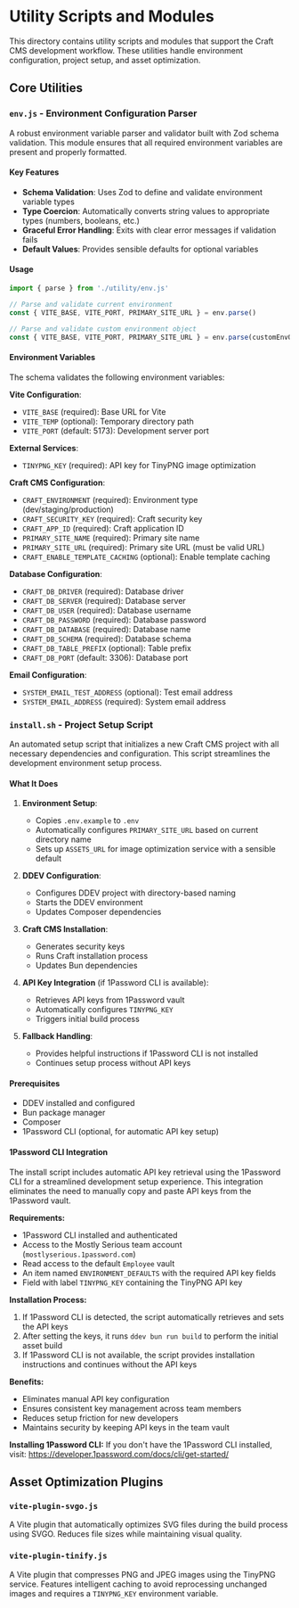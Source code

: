 # Utility Scripts and Modules

This directory contains utility scripts and modules that support the Craft CMS development workflow. These utilities handle environment configuration, project setup, and asset optimization.

## Core Utilities

### `env.js` - Environment Configuration Parser

A robust environment variable parser and validator built with Zod schema validation. This module ensures that all required environment variables are present and properly formatted.

#### Key Features

- **Schema Validation**: Uses Zod to define and validate environment variable types
- **Type Coercion**: Automatically converts string values to appropriate types (numbers, booleans, etc.)
- **Graceful Error Handling**: Exits with clear error messages if validation fails
- **Default Values**: Provides sensible defaults for optional variables

#### Usage

```javascript
import { parse } from './utility/env.js'

// Parse and validate current environment
const { VITE_BASE, VITE_PORT, PRIMARY_SITE_URL } = env.parse()

// Parse and validate custom environment object
const { VITE_BASE, VITE_PORT, PRIMARY_SITE_URL } = env.parse(customEnvObject)
```

#### Environment Variables

The schema validates the following environment variables:

**Vite Configuration**:
- `VITE_BASE` (required): Base URL for Vite
- `VITE_TEMP` (optional): Temporary directory path
- `VITE_PORT` (default: 5173): Development server port

**External Services**:
- `TINYPNG_KEY` (required): API key for TinyPNG image optimization

**Craft CMS Configuration**:
- `CRAFT_ENVIRONMENT` (required): Environment type (dev/staging/production)
- `CRAFT_SECURITY_KEY` (required): Craft security key
- `CRAFT_APP_ID` (required): Craft application ID
- `PRIMARY_SITE_NAME` (required): Primary site name
- `PRIMARY_SITE_URL` (required): Primary site URL (must be valid URL)
- `CRAFT_ENABLE_TEMPLATE_CACHING` (optional): Enable template caching

**Database Configuration**:
- `CRAFT_DB_DRIVER` (required): Database driver
- `CRAFT_DB_SERVER` (required): Database server
- `CRAFT_DB_USER` (required): Database username
- `CRAFT_DB_PASSWORD` (required): Database password
- `CRAFT_DB_DATABASE` (required): Database name
- `CRAFT_DB_SCHEMA` (required): Database schema
- `CRAFT_DB_TABLE_PREFIX` (optional): Table prefix
- `CRAFT_DB_PORT` (default: 3306): Database port

**Email Configuration**:
- `SYSTEM_EMAIL_TEST_ADDRESS` (optional): Test email address
- `SYSTEM_EMAIL_ADDRESS` (required): System email address

### `install.sh` - Project Setup Script

An automated setup script that initializes a new Craft CMS project with all necessary dependencies and configuration. This script streamlines the development environment setup process.

#### What It Does

1. **Environment Setup**:
   - Copies `.env.example` to `.env`
   - Automatically configures `PRIMARY_SITE_URL` based on current directory name
   - Sets up `ASSETS_URL` for image optimization service with a sensible default

2. **DDEV Configuration**:
   - Configures DDEV project with directory-based naming
   - Starts the DDEV environment
   - Updates Composer dependencies

3. **Craft CMS Installation**:
   - Generates security keys
   - Runs Craft installation process
   - Updates Bun dependencies

4. **API Key Integration** (if 1Password CLI is available):
   - Retrieves API keys from 1Password vault
   - Automatically configures `TINYPNG_KEY`
   - Triggers initial build process

5. **Fallback Handling**:
   - Provides helpful instructions if 1Password CLI is not installed
   - Continues setup process without API keys

#### Prerequisites

- DDEV installed and configured
- Bun package manager
- Composer
- 1Password CLI (optional, for automatic API key setup)

#### 1Password CLI Integration

The install script includes automatic API key retrieval using the 1Password CLI for a streamlined development setup experience. This integration eliminates the need to manually copy and paste API keys from the 1Password vault.

**Requirements:**
- 1Password CLI installed and authenticated
- Access to the Mostly Serious team account (`mostlyserious.1password.com`)
- Read access to the default `Employee` vault
- An item named `ENVIRONMENT_DEFAULTS` with the required API key fields
- Field with label `TINYPNG_KEY` containing the TinyPNG API key

**Installation Process:**
1. If 1Password CLI is detected, the script automatically retrieves and sets the API keys
2. After setting the keys, it runs `ddev bun run build` to perform the initial asset build
3. If 1Password CLI is not available, the script provides installation instructions and continues without the API keys

**Benefits:**
- Eliminates manual API key configuration
- Ensures consistent key management across team members
- Reduces setup friction for new developers
- Maintains security by keeping API keys in the team vault

**Installing 1Password CLI:**
If you don't have the 1Password CLI installed, visit: https://developer.1password.com/docs/cli/get-started/

## Asset Optimization Plugins

### `vite-plugin-svgo.js`

A Vite plugin that automatically optimizes SVG files during the build process using SVGO. Reduces file sizes while maintaining visual quality.

### `vite-plugin-tinify.js`

A Vite plugin that compresses PNG and JPEG images using the TinyPNG service. Features intelligent caching to avoid reprocessing unchanged images and requires a `TINYPNG_KEY` environment variable.
